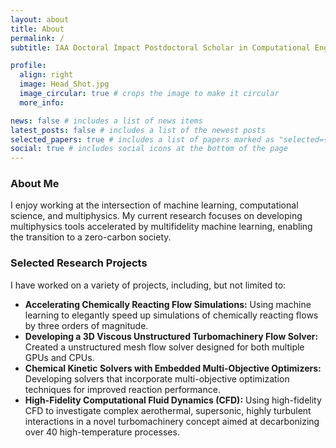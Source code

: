 ```yaml
---
layout: about
title: About
permalink: /
subtitle: IAA Doctoral Impact Postdoctoral Scholar in Computational Engineering at University of Oxford in the <a href="https://rosic-group.github.io/rosic-group/">Rosic Group</a> of the <a href="https://oti.eng.ox.ac.uk/">OTI</a> lab

profile:
  align: right
  image: Head_Shot.jpg
  image_circular: true # crops the image to make it circular
  more_info:

news: false # includes a list of news items
latest_posts: false # includes a list of the newest posts
selected_papers: true # includes a list of papers marked as "selected={true}"
social: true # includes social icons at the bottom of the page
---
```


### **About Me**  
I enjoy working at the intersection of machine learning, computational science, and multiphysics. My current research focuses on developing  multiphysics tools accelerated by multifidelity machine learning, enabling the transition to a zero-carbon society.

### **Selected Research Projects**  
I have worked on a variety of projects, including, but not limited to:

- **Accelerating Chemically Reacting Flow Simulations:** Using machine learning to elegantly speed up simulations of chemically reacting flows by three orders of magnitude.
- **Developing a 3D Viscous Unstructured Turbomachinery Flow Solver:** Created a unstructured mesh flow solver designed for both multiple GPUs and CPUs.
- **Chemical Kinetic Solvers with Embedded Multi-Objective Optimizers:** Developing solvers that incorporate multi-objective optimization techniques for improved reaction performance.
- **High-Fidelity Computational Fluid Dynamics (CFD):** Using high-fidelity CFD to investigate complex aerothermal, supersonic, highly turbulent interactions in a novel turbomachinery concept aimed at decarbonizing over 40 high-temperature processes.

<!-- Write your biography here. Tell the world about yourself. Link to your favorite [subreddit](http://reddit.com). You can put a picture in, too. The code is already in, just name your picture `prof_pic.jpg` and put it in the `img/` folder.

Put your address / P.O. box / other info right below your picture. You can also disable any of these elements by editing `profile` property of the YAML header of your `_pages/about.md`. Edit `_bibliography/papers.bib` and Jekyll will render your [publications page](/al-folio/publications/) automatically.

Link to your social media connections, too. This theme is set up to use [Font Awesome icons](https://fontawesome.com/) and [Academicons](https://jpswalsh.github.io/academicons/), like the ones below. Add your Facebook, Twitter, LinkedIn, Google Scholar, or just disable all of them.
 -->
